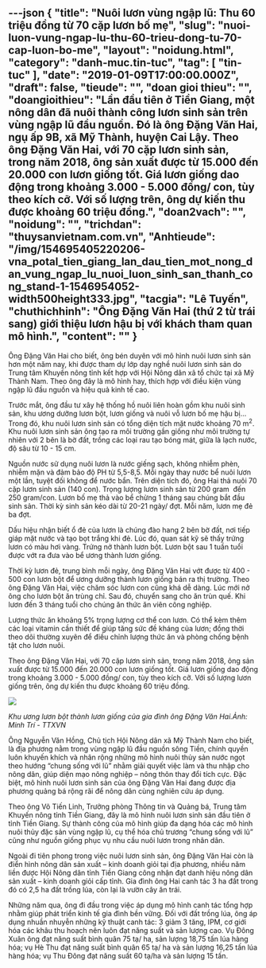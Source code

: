 ---json
{
    "title": "Nuôi lươn vùng ngập lũ: Thu 60 triệu đồng từ 70 cặp lươn bố mẹ",
    "slug": "nuoi-luon-vung-ngap-lu-thu-60-trieu-dong-tu-70-cap-luon-bo-me",
    "layout": "noidung.html",
    "category": "danh-muc.tin-tuc",
    "tag": [
        "tin-tuc"
    ],
    "date": "2019-01-09T17:00:00.000Z",
    "draft": false,
    "tieude": "",
    "doan gioi thieu": "",
    "doangioithieu": "Lần đầu tiên ở Tiền Giang, một nông dân đã nuôi thành công lươn sinh sản trên vùng ngập lũ đầu nguồn. Đó là ông Đặng Văn Hai, ngụ ấp 9B, xã Mỹ Thành, huyện Cai Lậy. Theo ông Đặng Văn Hai, với 70 cặp lươn sinh sản, trong năm 2018, ông sản xuất được từ 15.000 đến 20.000 con lươn giống tốt. Giá lươn giống dao động trong khoảng 3.000 - 5.000 đồng/ con, tùy theo kích cỡ. Với số lượng trên, ông dự kiến thu được khoảng 60 triệu đồng.",
    "doan2vach": "",
    "noidung": "",
    "trichdan": "thuysanvietnam.com.vn",
    "Anhtieude": "/img/154695405220206-vna_potal_tien_giang_lan_dau_tien_mot_nong_dan_vung_ngap_lu_nuoi_luon_sinh_san_thanh_cong_stand-1-1546954052-width500height333.jpg",
    "tacgia": "Lê Tuyến",
    "chuthichhinh": "Ông Đặng Văn Hai (thứ 2 từ trái sang) giới thiệu lươn hậu bị với khách tham quan mô hình.",
    "__content__": ""
}
---
<p>&Ocirc;ng Đặng Văn Hai cho biết, &ocirc;ng b&eacute;n duy&ecirc;n với m&ocirc; h&igrave;nh nu&ocirc;i lươn sinh sản hơn một năm nay, khi được tham dự lớp dạy nghề nu&ocirc;i lươn sinh sản do Trung t&acirc;m Khuyến n&ocirc;ng tỉnh kết hợp với Hội N&ocirc;ng d&acirc;n x&atilde; tổ chức tại x&atilde; Mỹ Th&agrave;nh Nam. Theo &ocirc;ng đ&acirc;y l&agrave; m&ocirc; h&igrave;nh hay, th&iacute;ch hợp với điều kiện v&ugrave;ng ngập lũ đầu nguồn v&agrave; hiệu quả kinh tế cao.</p>

<p>Trước mắt, &ocirc;ng đầu tư x&acirc;y hệ thống hồ nu&ocirc;i li&ecirc;n ho&agrave;n gồm khu nu&ocirc;i sinh sản, khu ương dưỡng lươn bột, lươn giống v&agrave; nu&ocirc;i vỗ lươn bố mẹ hậu bị&hellip;Trong đ&oacute;, khu nu&ocirc;i lươn sinh sản c&oacute; tổng diện t&iacute;ch mặt nước khoảng 70 m<sup>2</sup>. Khu nu&ocirc;i lươn sinh sản &ocirc;ng tạo ra m&ocirc;i trường gần giống như m&ocirc;i trường tự nhi&ecirc;n với 2 b&ecirc;n l&agrave; bờ đất, trồng c&aacute;c loại rau tạo b&oacute;ng m&aacute;t, giữa l&agrave; lạch nước, độ s&acirc;u từ 10 - 15 cm.</p>

<p>Nguồn nước sử dụng nu&ocirc;i lươn&nbsp;l&agrave; nước giếng sạch, kh&ocirc;ng nhiễm ph&egrave;n, nhiễm mặn v&agrave; đảm bảo độ PH từ 5,5-8,5. Mỗi ng&agrave;y thay nước bể nu&ocirc;i lươn một lần, tuyệt đối kh&ocirc;ng để nước bẩn. Tr&ecirc;n diện t&iacute;ch đ&oacute;, &ocirc;ng Hai thả nu&ocirc;i 70 cặp lươn sinh sản (140 con). Trọng lượng lươn sinh sản từ 200 gram&nbsp; đến 250 gram/con. Lươn bố mẹ thả v&agrave;o bể chừng 1 th&aacute;ng sau ch&uacute;ng bắt đầu sinh sản. Thời kỳ sinh sản k&eacute;o d&agrave;i từ 20-21 ng&agrave;y/ đợt. Mỗi năm, lươn mẹ đẻ ba đợt.</p>

<p>Dấu hiệu nhận biết ổ đẻ của lươn l&agrave; ch&uacute;ng đ&agrave;o hang 2&nbsp;b&ecirc;n bờ đất, nơi tiếp gi&aacute;p mặt nước v&agrave; tạo bọt trắng khi đẻ. L&uacute;c đ&oacute;, quan s&aacute;t kỹ sẽ thấy trứng lươn c&oacute; m&agrave;u hơi v&agrave;ng. Trứng nở th&agrave;nh lươn bột. Lươn bột sau 1 tuần tuổi được vớt ra đưa v&agrave;o bể ương th&agrave;nh lươn giống.</p>

<p>Thời kỳ lươn đẻ, trung b&igrave;nh mỗi ng&agrave;y, &ocirc;ng Đặng Văn Hai vớt được từ 400 - 500 con lươn bột để ương dưỡng th&agrave;nh lươn giống b&aacute;n ra thị trường. Theo &ocirc;ng Đặng Văn Hai, việc chăm s&oacute;c lươn con cũng kh&aacute; dễ d&agrave;ng. L&uacute;c mới nở &ocirc;ng cho lươn bột ăn tr&ugrave;ng chỉ. Sau đ&oacute;, chuyển sang cho ăn tr&ugrave;n quế. Khi lươn đến 3 th&aacute;ng tuổi cho ch&uacute;ng ăn thức ăn vi&ecirc;n c&ocirc;ng nghiệp.</p>

<p>Lượng thức ăn khoảng 5% trọng lượng cơ thể con lươn. C&oacute; thể k&egrave;m th&ecirc;m c&aacute;c loại vitamin cần thiết để gi&uacute;p tăng sức đề kh&aacute;ng của lươn; đồng thời theo d&otilde;i thường xuy&ecirc;n để điều chỉnh lượng thức ăn v&agrave; ph&ograve;ng chống bệnh tật cho lươn nu&ocirc;i.</p>

<p>Theo &ocirc;ng Đặng Văn Hai, với 70 cặp lươn sinh sản, trong năm 2018, &ocirc;ng sản xuất được từ 15.000 đến 20.000 con lươn giống tốt. Gi&aacute; lươn giống dao động trong khoảng 3.000 - 5.000 đồng/ con, t&ugrave;y theo k&iacute;ch cỡ. Với số lượng lươn giống tr&ecirc;n, &ocirc;ng dự kiến thu được khoảng 60 triệu đồng.</p>

<p><img src="http://streaming1.danviet.vn/upload/1-2019/images/2019-01-08/154695405231617-vna_potal_tien_giang_lan_dau_tien_mot_nong_dan_vung_ngap_lu_nuoi_luon_sinh_san_thanh_cong_stand-1-2-1546954052-width500height333.jpg" /></p>

<p><em>Khu ương lươn bột th&agrave;nh lươn giống của gia đ&igrave;nh &ocirc;ng Đặng Văn Hai.Ảnh: Minh Tr&iacute; - TTXVN&nbsp;</em></p>

<p>&Ocirc;ng Nguyễn Văn Hồng, Chủ tịch Hội N&ocirc;ng d&acirc;n x&atilde; Mỹ Th&agrave;nh Nam cho biết, l&agrave; địa phương nằm trong v&ugrave;ng ngập lũ đầu nguồn s&ocirc;ng Tiền, ch&iacute;nh quyền lu&ocirc;n khuyến kh&iacute;ch v&agrave; nh&acirc;n rộng những m&ocirc; h&igrave;nh nu&ocirc;i thủy sản nước ngọt theo hướng &ldquo;chung sống với lũ&rdquo; nhằm giải quyết việc l&agrave;m v&agrave; thu nhập cho n&ocirc;ng d&acirc;n, gi&uacute;p diện mạo n&ocirc;ng nghiệp &ndash; n&ocirc;ng th&ocirc;n thay đổi t&iacute;ch cực. Đặc biệt, m&ocirc; h&igrave;nh nu&ocirc;i lươn sinh sản của &ocirc;ng Đặng Văn Hai đang được địa phương quảng b&aacute; rộng r&atilde;i để n&ocirc;ng d&acirc;n c&ugrave;ng nghi&ecirc;n cứu &aacute;p dụng.</p>

<p>Theo &ocirc;ng V&otilde; Tiến Linh, Trưởng ph&ograve;ng Th&ocirc;ng tin v&agrave; Quảng b&aacute;, Trung t&acirc;m Khuyến n&ocirc;ng tỉnh&nbsp;Tiền Giang, đ&acirc;y l&agrave; m&ocirc; h&igrave;nh nu&ocirc;i lươn sinh sản đầu ti&ecirc;n ở tỉnh Tiền Giang. Sự th&agrave;nh c&ocirc;ng của m&ocirc; h&igrave;nh gi&uacute;p đa dạng h&oacute;a c&aacute;c m&ocirc; h&igrave;nh nu&ocirc;i thủy đặc sản v&ugrave;ng ngập lũ, cụ thể h&oacute;a chủ trương &ldquo;chung sống với lũ&rdquo; cũng như nguồn giống phục vụ nhu cầu nu&ocirc;i lươn trong nh&acirc;n d&acirc;n.</p>

<p>Ngo&agrave;i đi ti&ecirc;n phong trong việc nu&ocirc;i lươn sinh sản, &ocirc;ng Đặng Văn Hai c&ograve;n l&agrave; điển h&igrave;nh n&ocirc;ng d&acirc;n sản xuất &ndash; kinh doanh giỏi tại địa phương, nhiều năm liền được Hội N&ocirc;ng d&acirc;n tỉnh Tiền Giang c&ocirc;ng nhận đạt danh hiệu n&ocirc;ng d&acirc;n sản xuất &ndash; kinh doanh giỏi cấp tỉnh. Gia đ&igrave;nh &ocirc;ng Hai canh t&aacute;c 3 ha đất trong đ&oacute; c&oacute; 2,5 ha đất trồng l&uacute;a, c&ograve;n lại l&agrave; vườn c&acirc;y ăn tr&aacute;i.</p>

<p>Những năm qua, &ocirc;ng đi đầu trong việc &aacute;p dụng m&ocirc; h&igrave;nh canh t&aacute;c tổng hợp nhằm gi&uacute;p ph&aacute;t triển kinh tế gia đ&igrave;nh bền vững. Đối với đất trồng l&uacute;a, &ocirc;ng &aacute;p dụng nhuần nhuyễn những kỹ thuật canh t&aacute;c: 3 giảm 3 tăng, IPM, cơ giới h&oacute;a c&aacute;c kh&acirc;u thu hoạch n&ecirc;n lu&ocirc;n đạt năng suất v&agrave; sản lượng cao. Vụ Đ&ocirc;ng Xu&acirc;n &ocirc;ng đạt năng suất b&igrave;nh qu&acirc;n 75 tạ/ ha, sản lượng 18,75 tấn l&uacute;a h&agrave;ng h&oacute;a; vụ H&egrave; Thu đạt năng suất b&igrave;nh qu&acirc;n 65 tạ/ ha v&agrave; sản lượng 16,25 tấn l&uacute;a h&agrave;ng h&oacute;a; vụ Thu Đ&ocirc;ng đạt năng suất 60 tạ/ha v&agrave; sản lượng 15 tấn.</p>

